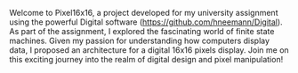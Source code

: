 Welcome to Pixel16x16, a project developed for my university assignment using the powerful Digital software (https://github.com/hneemann/Digital). As part of the assignment, I explored the fascinating world of finite state machines. Given my passion for understanding how computers display data, I proposed an architecture for a digital 16x16 pixels display. Join me on this exciting journey into the realm of digital design and pixel manipulation!
